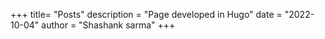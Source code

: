 +++
title= "Posts"
description = "Page developed in Hugo"
date = "2022-10-04"
author = "Shashank sarma"
+++

